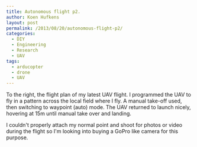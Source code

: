 ```yaml
---
title: Autonomous flight p2.
author: Koen Hufkens
layout: post
permalink: /2013/08/20/autonomous-flight-p2/
categories:
  - DIY
  - Engineering
  - Research
  - UAV
tags:
  - arducopter
  - drone
  - UAV
---
```

To the right, the flight plan of my latest UAV flight. I programmed the UAV to fly in a pattern across the local field where I fly. A manual take-off used, then switching to waypoint (auto) mode. The UAV returned to launch nicely, hovering at 15m until manual take over and landing.

I couldn't properly attach my normal point and shoot for photos or video during the flight so I'm looking into buying a GoPro like camera for this purpose.